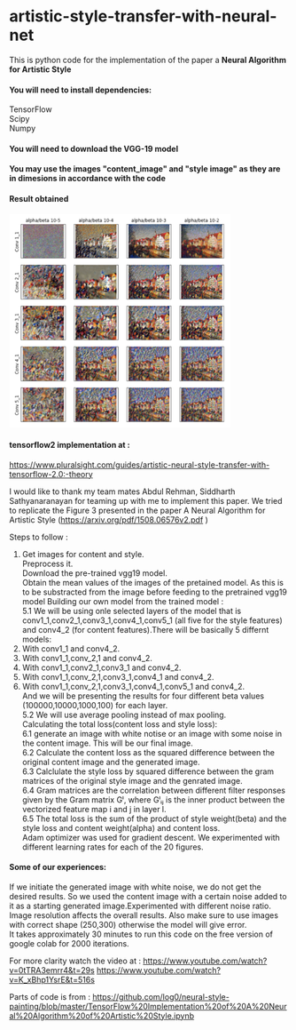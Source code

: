 # artistic-style-transfer-with-neural-net
This is python code for the implementation of the paper a **Neural Algorithm for Artistic Style**

#### You will need to install dependencies:

TensorFlow   
Scipy   
Numpy   
#### You will need to download the VGG-19 model

#### You may use the images "content_image" and "style image" as they are in dimesions in accordance with the code

#### Result obtained

 <img src="https://github.com/sharmasapna/artistic-style-transfer-with-neural-net/blob/main/images/Figure3%20obtained%20for%20NAAS%20paper.png" width="400">
 
 
 #### tensorflow2 implementation at :
 https://www.pluralsight.com/guides/artistic-neural-style-transfer-with-tensorflow-2.0:-theory
 
 
I would like to thank my team mates Abdul Rehman, Siddharth Sathyanaranayan for teaming up with me to implement this paper.
We tried to replicate the Figure 3 presented in the paper A Neural Algorithm for Artistic Style (https://arxiv.org/pdf/1508.06576v2.pdf )

Steps to follow :

1. Get images for content and style.   
Preprocess it.   
Download the pre-trained vgg19 model.   
Obtain the mean values of the images of the pretained model. As this is to be substracted from the image before feeding to the pretrained vgg19 model
Building our own model from the trained model :   
5.1 We will be using onle selected layers of the model that is conv1_1,conv2_1,conv3_1,conv4_1,conv5_1 (all five for the style features) and conv4_2 (for content features).There will be basically 5 differnt models:   
 1. With conv1_1 and conv4_2.  
 2. With conv1_1,conv_2,1 and conv4_2.  
 3. With conv1_1,conv2_1,conv3_1 and conv4_2.  
 4. With conv1_1,conv_2,1,conv3_1,conv4_1 and conv4_2.   
 5. With conv1_1,conv_2,1,conv3_1,conv4_1,conv5_1 and conv4_2.   
 And we will be presenting the results for four different beta values (100000,10000,1000,100) for each layer.     
5.2 We will use average pooling instead of max pooling.   
Calculating the total loss(content loss and style loss):   
6.1 generate an image with white notise or an image with some noise in the content image. This will be our final image.   
6.2 Calculate the content loss as the squared difference between the original content image and the generated image.   
6.3 Calclulate the style loss by squared difference between the gram matrices of the original style image and the genrated image.   
6.4 Gram matrices are the correlation between different filter responses given by the Gram matrix Gˡ, where Gˡᵢⱼ is the inner product between the vectorized feature map i and j in layer l.   
6.5 The total loss is the sum of the product of style weight(beta) and the style loss and content weight(alpha) and content loss.   
Adam optimizer was used for gradient descent. We experimented with different learning rates for each of the 20 figures.   
#### Some of our experiences:   
If we initiate the generated image with white noise, we do not get the desired results. So we used the content image with a certain noise added to it as a starting generated image.Experimented with different noise ratio.   
Image resolution affects the overall results. Also make sure to use images with correct shape (250,300) otherwise the model will give error.   
It takes approximately 30 minutes to run this code on the free version of google colab for 2000 iterations.   

For more clarity watch the video at : https://www.youtube.com/watch?v=0tTRA3emrr4&t=29s https://www.youtube.com/watch?v=K_xBhp1YsrE&t=516s

Parts of code is from : 
https://github.com/log0/neural-style-painting/blob/master/TensorFlow%20Implementation%20of%20A%20Neural%20Algorithm%20of%20Artistic%20Style.ipynb
 
